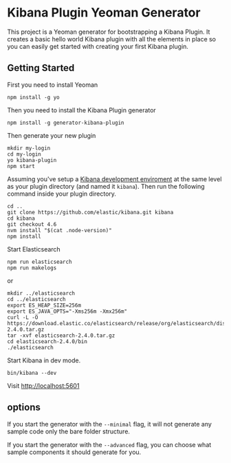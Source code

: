 # Kibana Plugin Yeoman Generator

This project is a Yeoman generator for bootstrapping a Kibana Plugin. It creates a basic hello world Kibana plugin with all the elements in place so you can easily get started with creating your first Kibana plugin.

## Getting Started

First you need to install Yeoman

```
npm install -g yo
```

Then you need to install the Kibana Plugin generator

```
npm install -g generator-kibana-plugin
```

Then generate your new plugin

```
mkdir my-login
cd my-login
yo kibana-plugin
npm start
```

Assuming you've setup a [Kibana development enviroment](https://github.com/elastic/kibana/blob/master/CONTRIBUTING.md#development-environment-setup) at the same level as your plugin directory (and named it `kibana`). Then run the following command inside your plugin directory.

```
cd ..
git clone https://github.com/elastic/kibana.git kibana
cd kibana
git checkout 4.6
nvm install "$(cat .node-version)"
npm install
```

Start Elasticsearch

```
npm run elasticsearch
npm run makelogs
```

or 

```
mkdir ../elasticsearch
cd ../elasticsearch
export ES_HEAP_SIZE=256m
export ES_JAVA_OPTS="-Xms256m -Xmx256m"
curl -L -O https://download.elastic.co/elasticsearch/release/org/elasticsearch/distribution/tar/elasticsearch/2.4.0/elasticsearch-2.4.0.tar.gz
tar -xvf elasticsearch-2.4.0.tar.gz
cd elasticsearch-2.4.0/bin
./elasticsearch
```



Start Kibana in dev mode.

```
bin/kibana --dev
```

Visit [http://localhost:5601](http://localhost:5601)

## options

If you start the generator with the `--minimal` flag, it will not generate any sample code only
the bare folder structure.

If you start the generator with the `--advanced` flag, you can choose what sample
components it should generate for you.
